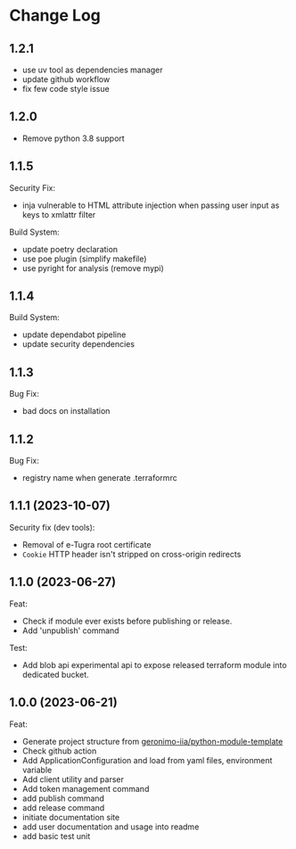 # Change Log

## 1.2.1

- use uv tool as dependencies manager
- update github workflow
- fix few code style issue


## 1.2.0

- Remove python 3.8 support


## 1.1.5

Security Fix:

- inja vulnerable to HTML attribute injection when passing user input as keys to xmlattr filter

Build System:

  - update poetry declaration
  - use poe plugin (simplify makefile)
  - use pyright for analysis (remove mypi)


## 1.1.4

Build System:

- update dependabot pipeline
- update security dependencies


## 1.1.3

Bug Fix:

- bad docs on installation

## 1.1.2

Bug Fix:

- registry name when generate .terraformrc 

## 1.1.1 (2023-10-07)

Security fix (dev tools):

- Removal of e-Tugra root certificate
- `Cookie` HTTP header isn't stripped on cross-origin redirects

## 1.1.0 (2023-06-27)

Feat:

- Check if module ever exists before publishing or release.
- Add 'unpublish' command

Test:

- Add blob api experimental api to expose released terraform module into dedicated bucket.

## 1.0.0 (2023-06-21)

Feat:

- Generate project structure from [geronimo-iia/python-module-template](https://github.com/geronimo-iia/python-module-template)
- Check github action
- Add ApplicationConfiguration and load from yaml files, environment variable
- Add client utility and parser
- Add token management command
- add publish command
- add release command
- initiate documentation site
- add user documentation and usage into readme
- add basic test unit


